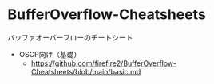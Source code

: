# BufferOverflow-Cheatsheets
バッファオーバーフローのチートシート

- OSCP向け（基礎）
  - https://github.com/firefire2/BufferOverflow-Cheatsheets/blob/main/basic.md
